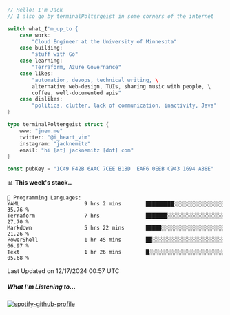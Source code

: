 ```go
// Hello! I'm Jack
// I also go by terminalPoltergeist in some corners of the internet

switch what_I'm_up_to {
    case work:
        "Cloud Engineer at the University of Minnesota"
    case building:
        "stuff with Go"
    case learning:
        "Terraform, Azure Governance"
    case likes:
        "automation, devops, technical writing, \
        alternative web-design, TUIs, sharing music with people, \
        coffee, well-documented apis"
    case dislikes:
        "politics, clutter, lack of communication, inactivity, Java"
}

type terminalPoltergeist struct {
    www: "jnem.me"
    twitter: "@i_heart_vim"
    instagram: "jacknemitz"
    email: "hi [at] jacknemitz [dot] com"
}

const pubKey = "1C49 F42B 6AAC 7CEE B18D  EAF6 0EEB C943 1694 A88E"
```

<!--START_SECTION:waka-->
📊 **This week's stack..** 

```text
💬 Programming Languages: 
YAML                     9 hrs 2 mins        █████████░░░░░░░░░░░░░░░░   35.76 % 
Terraform                7 hrs               ███████░░░░░░░░░░░░░░░░░░   27.70 % 
Markdown                 5 hrs 22 mins       █████░░░░░░░░░░░░░░░░░░░░   21.26 % 
PowerShell               1 hr 45 mins        ██░░░░░░░░░░░░░░░░░░░░░░░   06.97 % 
Text                     1 hr 26 mins        █░░░░░░░░░░░░░░░░░░░░░░░░   05.68 % 
```


 Last Updated on 12/17/2024 00:57 UTC
<!--END_SECTION:waka-->

##### What I'm Listening to...

[![spotify-github-profile](https://jnem.me/listening-item?maxAge=2592000)](https://jnem.me/listening)
